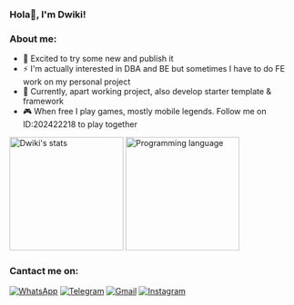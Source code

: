 ### Hola👋, I'm Dwiki!

### About me:
  - 🔭 Excited to try some new and publish it
  - ⚡ I'm actually interested in DBA and BE but sometimes I have to do FE work on my personal project
  - 🌱 Currently, apart working project, also develop starter template & framework
  - 🎮 When free I play games, mostly mobile legends. Follow me on ID:202422218 to play together
  
<p>
    <img src="https://github-readme-stats.vercel.app/api?username=dwiki-mukti&show_icons=true&include_all_commits=true&count_private=true" alt="Dwiki's stats" height="200" />
    <img src="https://github-readme-stats.vercel.app/api/top-langs/?username=dwiki-mukti&layout=compact&langs_count=10" alt="Programming language" height="200" />
</p>

### Cantact me on:

[![WhatsApp](https://img.shields.io/badge/WhatsApp-25D366?style=for-the-badge&logo=whatsapp&logoColor=white)](https://wa.me/6281334501213)
[![Telegram](https://img.shields.io/badge/Telegram-26A5E4?style=for-the-badge&logo=telegram&logoColor=white)](https://www.t.me/dwiki_san)
[![Gmail](https://img.shields.io/badge/Gmail-EA4335?style=for-the-badge&logo=gmail&logoColor=white)](mailto:243dwiki.com@gmail.com@gmail.com?subject=github_message)
[![Instagram](https://img.shields.io/badge/Instagram-CA377D?style=for-the-badge&logo=instagram&logoColor=white)](https://www.instagram.com/dwiki_san?r=nametag)
